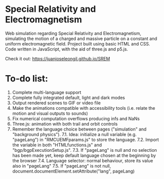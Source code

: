 # Special Relativity and Electromagnetism
Web simulation regarding Special Relativity and Electromagnetism, simulating the motion of a charged and massive particle on a constant and uniform electromagnetic field. Project built using basic HTML and CSS. Code written in JavaScript, with the aid of three.js and p5.js.

Check it out: https://juanjoseleongil.github.io/SREM

# To-do list:
1. Complete multi-language support
2. Complete fully integrated default, light and dark modes
3. Output rendered scenes to GIF or video file
4. Make the animations compatible with accessibility tools (i.e. relate the motion and visual outputs to sounds)
5. Fix numerical computation overflows producing infs and NaNs
6. Three.js: animation with both trail and orbit controls
7. Remember the language choice between pages ("simulation" and "background physics").
7.1. Idea: initialize a null variable (e.g. "pageLang") in "RMCUEMFparams.js" to store the language. 
7.2. Import the variable in both "HTMLfunctions.js" and "bgp/bgpExecutionSetup.js".
7.3. If "pageLang" is null and no selection has been made yet, keep default language chosen at the beginning by the browser
7.4. Language selector: normal behaviour, store its value also in "pageLang"
7.5. If "pageLang" is not null, document.documentElement.setAttribute("lang", pageLang)
